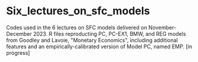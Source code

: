 # Six_lectures_on_sfc_models
Codes used in the 6 lectures on SFC models delivered on November-December 2023. R files reproducting PC, PC-EX1, BMW, and REG models from Goodley and Lavoie, "Monetary Economics", including additional features and an empirically-calibrated version of Model PC, named EMP. [in progress]
